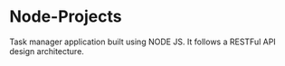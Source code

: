 # Node-Projects

Task manager application built using NODE JS. It follows a RESTFul API design architecture.